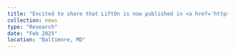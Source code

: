 ```yaml
---
title: "Excited to share that LiftOn is now published in <a href='https://doi.org/10.1101/gr.279620.124' target='_blank'>Genome Research</a>! Check it out on <a href='https://github.com/Kuanhao-Chao/LiftOn' target='_blank'><svg xmlns='http://www.w3.org/2000/svg' width='18' height='18' viewBox='0 0 24 24'><path d='M12 0c-6.626 0-12 5.373-12 12 0 5.302 3.438 9.8 8.207 11.387.599.111.793-.261.793-.577v-2.234c-3.338.726-4.033-1.416-4.033-1.416-.546-1.387-1.333-1.756-1.333-1.756-1.089-.745.083-.729.083-.729 1.205.084 1.839 1.237 1.839 1.237 1.07 1.834 2.807 1.304 3.492.997.107-.775.418-1.305.762-1.604-2.665-.305-5.467-1.334-5.467-5.931 0-1.311.469-2.381 1.236-3.221-.124-.303-.535-1.524.117-3.176 0 0 1.008-.322 3.301 1.23.957-.266 1.983-.399 3.003-.404 1.02.005 2.047.138 3.006.404 2.291-1.552 3.297-1.23 3.297-1.23.653 1.653.242 2.874.118 3.176.77.84 1.235 1.911 1.235 3.221 0 4.609-2.807 5.624-5.479 5.921.43.372.823 1.102.823 2.222v3.293c0 .319.192.694.801.576 4.765-1.589 8.199-6.086 8.199-11.386 0-6.627-5.373-12-12-12z'/></svg> GitHub</a>, <a href='https://ccb.jhu.edu/lifton/' target='_blank'>Docs</a>, <a href='https://storage.cloud.google.com/storage.khchao.com/slides/ISMB_talk_2024.pdf' target='_blank'>Slides</a>, and <a href='https://ccb.jhu.edu/lifton/' target='_blank'>Docs</a> or <a href='https://youtu.be/1zSz67rxQtA?si=3D_aNxR_OpYe3Fm9' target='_blank'>my talk @ ISMB 2024</a>"
collection: news
type: "Research"
date: "Feb 2025"
location: "Baltimore, MD"
---
```

